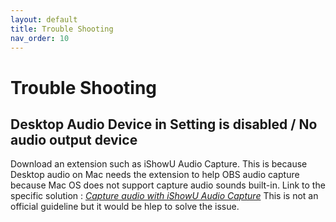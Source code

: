 ```yaml
---
layout: default
title: Trouble Shooting 
nav_order: 10
---
```


# Trouble Shooting #

## Desktop Audio Device in Setting is disabled / No audio output device ##

Download an extension such as iShowU Audio Capture. 
This is because Desktop audio on Mac needs the extension to help OBS audio capture because Mac OS does not support capture audio sounds built-in.
Link to the specific solution :  *[Capture audio with iShowU Audio Capture](https://obsproject.com/forum/resources/os-x-capture-audio-with-ishowu-audio-capture.505/)*
This is not an official guideline but it would be hlep to solve the issue.

